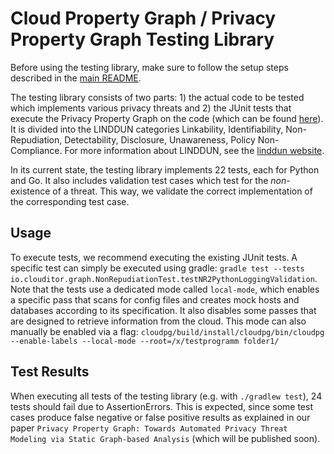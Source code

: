 # Cloud Property Graph / Privacy Property Graph Testing Library

Before using the testing library, make sure to follow the setup steps described in the [main README](https://github.com/clouditor/cloud-property-graph/blob/main/README.md). 

The testing library consists of two parts: 1) the actual code to be tested which implements various privacy threats and 2) the JUnit tests that execute the Privacy Property Graph on the code (which can be found [here](https://github.com/clouditor/cloud-property-graph/tree/main/cloudpg/src/test/java/io/clouditor/graph)).
It is divided into the LINDDUN categories Linkability, Identifiability, Non-Repudiation, Detectability, Disclosure, Unawareness, Policy Non-Compliance. For more information about LINDDUN, see the [linddun website](https://www.linddun.org/).

In its current state, the testing library implements 22 tests, each for Python and Go. 
It also includes validation test cases which test for the *non*-existence of a threat. This way, we validate the correct implementation of the corresponding test case. 

## Usage
To execute tests, we recommend executing the existing JUnit tests. A specific test can simply be executed using gradle: `gradle test --tests io.clouditor.graph.NonRepudiationTest.testNR2PythonLoggingValidation`.
Note that the tests use a dedicated mode called ``local-mode``, which enables a specific pass that scans for config files and creates mock hosts and databases according to its specification. It also disables some passes that are designed to retrieve information from the cloud. This mode can also manually be enabled via a flag: `cloudpg/build/install/cloudpg/bin/cloudpg --enable-labels --local-mode --root=/x/testprogramm folder1/`

## Test Results
When executing all tests of the testing library (e.g. with ```./gradlew test```), 24 tests should fail due to AssertionErrors. This is expected, since some test cases produce false negative or false positive results as explained in our paper ```Privacy Property Graph: Towards Automated Privacy Threat Modeling via Static Graph-based Analysis``` (which will be published soon).
